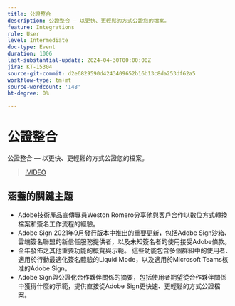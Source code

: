 ```yaml
---
title: 公證整合
description: 公證整合 — 以更快、更輕鬆的方式公證您的檔案。
feature: Integrations
role: User
level: Intermediate
doc-type: Event
duration: 1006
last-substantial-update: 2024-04-30T00:00:00Z
jira: KT-15304
source-git-commit: d2e6829590d4243409652b16b13c8da253df62a5
workflow-type: tm+mt
source-wordcount: '148'
ht-degree: 0%

---
```



# 公證整合

公證整合 — 以更快、更輕鬆的方式公證您的檔案。

>[!VIDEO](https://video.tv.adobe.com/v/3428195/?learn=on)

## 涵蓋的關鍵主題

* Adobe技術產品宣傳專員Weston Romero分享他與客戶合作以數位方式轉換檔案和簽名工作流程的經驗。
* Adobe Sign 2021年9月發行版本中推出的重要更新，包括Adobe Sign沙箱、雲端簽名聯盟的新信任服務提供者，以及未知簽名者的使用接受Adobe條款。
* 全年發佈之其他重要功能的概覽與示範。 這些功能包含多個群組中的使用者、適用於行動最適化簽名體驗的Liquid Mode，以及適用於Microsoft Teams核准的Adobe Sign。
* Adobe Sign與公證化合作夥伴關係的摘要，包括使用者期望從合作夥伴關係中獲得什麼的示範，提供直接從Adobe Sign更快速、更輕鬆的方式公證檔案。
